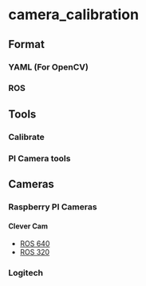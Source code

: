 # camera_calibration

## Format

### YAML (For OpenCV)


### ROS

## Tools

### Calibrate
### PI Camera tools

## Cameras

### Raspberry PI Cameras
#### Clever Cam
 - [ROS 640](https://github.com/vas59/camera_calibration/releases/download/clever_cam_ros/fisheye_cam_640.yaml)
 - [ROS 320](https://github.com/vas59/camera_calibration/releases/download/clever_cam_ros/fisheye_cam_320.yaml)
### Logitech
